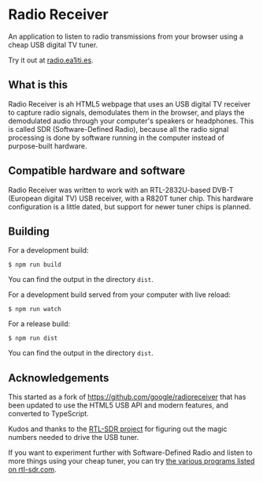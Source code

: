 # Radio Receiver

An application to listen to radio transmissions from your browser using a cheap USB digital TV tuner.

Try it out at [radio.ea1iti.es](https://radio.ea1iti.es).

## What is this

Radio Receiver is ah HTML5 webpage that uses an USB digital TV receiver to capture radio signals, demodulates them in the browser, and plays the demodulated audio through your computer's speakers or headphones. This is called SDR (Software-Defined Radio), because all the radio signal processing is done by software running in the computer instead of purpose-built hardware.

## Compatible hardware and software

Radio Receiver was written to work with an RTL-2832U-based DVB-T (European digital TV) USB receiver, with a R820T tuner chip. This hardware configuration is a little dated, but support for newer tuner chips is planned.

## Building

For a development build:

```shell
$ npm run build
```

You can find the output in the directory `dist`.

For a development build served from your computer with live reload:

```shell
$ npm run watch
```

For a release build:

```shell
$ npm run dist
```

You can find the output in the directory `dist`.

## Acknowledgements

This started as a fork of https://github.com/google/radioreceiver that has been updated to use the HTML5 USB API and modern features, and converted to TypeScript.

Kudos and thanks to the [RTL-SDR project](http://sdr.osmocom.org/trac/wiki/rtl-sdr) for figuring out the magic numbers needed to drive the USB tuner.

If you want to experiment further with Software-Defined Radio and listen to more things using your cheap tuner, you can try [the various programs listed on rtl-sdr.com](http://www.rtl-sdr.com/big-list-rtl-sdr-supported-software/).
